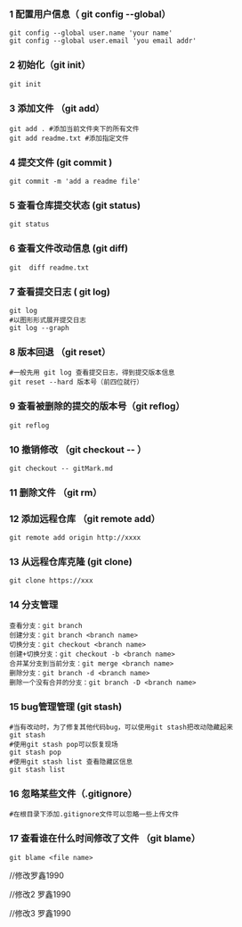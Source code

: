 ### 1 配置用户信息（ git config --global）

```shell
git config --global user.name 'your name'
git config --global user.email 'you email addr'
```

### 2 初始化（git init） 

```shell
git init
```

### 3 添加文件 （git add）

```shell
git add . #添加当前文件夹下的所有文件
git add readme.txt #添加指定文件
```

### 4 提交文件 (git commit )

```shell
git commit -m 'add a readme file'
```

### 5 查看仓库提交状态 (git status)

```shell
git status
```

### 6 查看文件改动信息 (git diff)

```shell
git  diff readme.txt
```

### 7 查看提交日志 ( git log)

```shell
git log
#以图形形式展开提交日志
git log --graph
```

### 8 版本回退 （git reset）

```shell
#一般先用 git log 查看提交日志，得到提交版本信息
git reset --hard 版本号（前四位就行）
```

### 9 查看被删除的提交的版本号（git reflog）

```shell
git reflog
```

### 10 撤销修改 （git checkout -- ）

```shell
git checkout -- gitMark.md
```

### 11 删除文件 （git rm）

### 12 添加远程仓库 （git remote add）

```shell
git remote add origin http://xxxx
```

### 13 从远程仓库克隆 (git clone)

```shell
git clone https://xxx
```

### 14 分支管理

```shell
查看分支：git branch
创建分支：git branch <branch name>
切换分支：git checkout <branch name>
创建+切换分支：git checkout -b <branch name>
合并某分支到当前分支：git merge <branch name>
删除分支：git branch -d <branch name>
删除一个没有合并的分支：git branch -D <branch name>
```

### 15 bug管理管理 (git stash)

```shell
#当有改动时，为了修复其他代码bug，可以使用git stash把改动隐藏起来
git stash
#使用git stash pop可以恢复现场
git stash pop
#使用git stash list 查看隐藏区信息
git stash list
```

### 16 忽略某些文件（.gitignore）

```shell
#在根目录下添加.gitignore文件可以忽略一些上传文件
```

### 17 查看谁在什么时间修改了文件 （git blame）

```shell
git blame <file name>
```



//修改罗鑫1990



//修改2 罗鑫1990

//修改3 罗鑫1990

